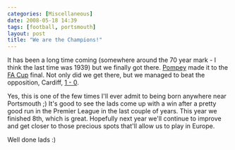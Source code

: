 ```yaml
---
categories: [Miscellaneous]
date: 2008-05-18 14:39
tags: [football, portsmouth]
layout: post
title: "We are the Champions!"
---
```

It has been a long time coming (somewhere around the 70 year mark - I think the last time was 1939) but we finally got there. <a href="http://www.portsmouthfc.co.uk/" title="Portsmouth FC">Pompey</a> made it to the <a href="http://www.thefa.com/TheFACup/" title="The FA Cup">FA Cup</a> final. Not only did we get there, but we managed to beat the opposition, Cardiff, <a href="http://www.premierleague.com/page/Headlines/0,,12306~1314532,00.html">1 - 0</a>.

Yes, this is one of the few times I'll ever admit to being born anywhere near Portsmouth ;) It's good to see the lads come up with a win after a pretty good run in the Premier League in the last couple of years. This year we finished 8th, which is great. Hopefully next year we'll continue to improve and get closer to those precious spots that'll allow us to play in Europe.

Well done lads :)

